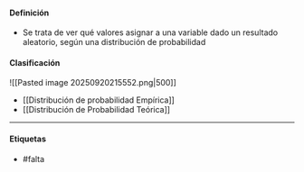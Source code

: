 #### Definición
- Se trata de ver qué valores asignar a una variable dado un resultado aleatorio, según una distribución de probabilidad
#### Clasificación

![[Pasted image 20250920215552.png|500]]
- [[Distribución de probabilidad Empírica]] 
- [[Distribución de Probabilidad Teórica]]


***
#### Etiquetas
- #falta 